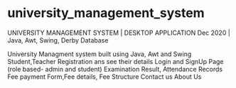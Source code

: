 # university_management_system

UNIVERSITY MANAGEMENT SYSTEM | DESKTOP 
APPLICATION
Dec 2020 | Java, Awt, Swing, Derby Database

University Managment system built using Java, Awt and Swing
Student,Teacher Registration ans see their details
Login and SignUp Page (role based- admin and student)
Examination Result, Attendance Records
Fee payment Form,Fee details, Fee Structure
Contact us
About Us
